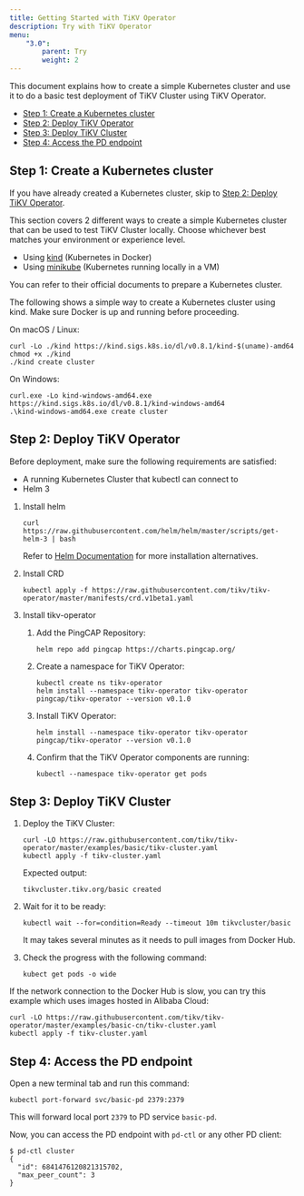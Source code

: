 ```yaml
---
title: Getting Started with TiKV Operator
description: Try with TiKV Operator
menu:
    "3.0":
        parent: Try
        weight: 2
---
```


This document explains how to create a simple Kubernetes cluster and use it to do a basic test deployment of TiKV Cluster using TiKV Operator.

<!-- toc -->
- [Step 1: Create a Kubernetes cluster](#step-1-create-a-kubernetes-cluster)
- [Step 2: Deploy TiKV Operator](#step-2-deploy-tikv-operator)
- [Step 3: Deploy TiKV Cluster](#step-3-deploy-tikv-cluster)
- [Step 4: Access the PD endpoint](#step-4-access-the-pd-endpoint)
<!-- /toc -->

## Step 1: Create a Kubernetes cluster

If you have already created a Kubernetes cluster, skip to [Step 2: Deploy TiKV Operator](#step-2-deploy-tikv-operator).

This section covers 2 different ways to create a simple Kubernetes cluster that
can be used to test TiKV Cluster locally. Choose whichever best matches your
environment or experience level.

- Using [kind](https://kind.sigs.k8s.io/docs/user/quick-start/) (Kubernetes in Docker)
- Using [minikube](https://kubernetes.io/docs/tasks/tools/install-minikube/) (Kubernetes running locally in a VM)

You can refer to their official documents to prepare a Kubernetes cluster.

The following shows a simple way to create a Kubernetes cluster using kind. Make sure Docker is up and running before proceeding.

On macOS / Linux:

```shell
curl -Lo ./kind https://kind.sigs.k8s.io/dl/v0.8.1/kind-$(uname)-amd64
chmod +x ./kind
./kind create cluster
```

On Windows:

```shell
curl.exe -Lo kind-windows-amd64.exe https://kind.sigs.k8s.io/dl/v0.8.1/kind-windows-amd64
.\kind-windows-amd64.exe create cluster
```

## Step 2: Deploy TiKV Operator

Before deployment, make sure the following requirements are satisfied:

- A running Kubernetes Cluster that kubectl can connect to
- Helm 3

1. Install helm

    ```shell
    curl https://raw.githubusercontent.com/helm/helm/master/scripts/get-helm-3 | bash
    ```

    Refer to [Helm Documentation](https://helm.sh/docs/intro/install/) for more installation alternatives.

2. Install CRD

    ```shell
    kubectl apply -f https://raw.githubusercontent.com/tikv/tikv-operator/master/manifests/crd.v1beta1.yaml
    ```

3. Install tikv-operator

    1. Add the PingCAP Repository:

        ```shell
        helm repo add pingcap https://charts.pingcap.org/
        ```

    2. Create a namespace for TiKV Operator:

        ```shell
        kubectl create ns tikv-operator
        helm install --namespace tikv-operator tikv-operator pingcap/tikv-operator --version v0.1.0
        ```

    3. Install TiKV Operator:

        ```shell
        helm install --namespace tikv-operator tikv-operator pingcap/tikv-operator --version v0.1.0
        ```

    4. Confirm that the TiKV Operator components are running:

        ```shell
        kubectl --namespace tikv-operator get pods
        ```

## Step 3: Deploy TiKV Cluster

1. Deploy the TiKV Cluster:

    ```shell
    curl -LO https://raw.githubusercontent.com/tikv/tikv-operator/master/examples/basic/tikv-cluster.yaml
    kubectl apply -f tikv-cluster.yaml
    ```

    Expected output:

    ```
    tikvcluster.tikv.org/basic created
    ```

2. Wait for it to be ready:

    ```shell
    kubectl wait --for=condition=Ready --timeout 10m tikvcluster/basic
    ```

    It may takes several minutes as it needs to pull images from Docker Hub.

3. Check the progress with the following command:

    ```shell
    kubect get pods -o wide
    ```

If the network connection to the Docker Hub is slow, you can try this example which uses images hosted in Alibaba Cloud:

```shell
curl -LO https://raw.githubusercontent.com/tikv/tikv-operator/master/examples/basic-cn/tikv-cluster.yaml
kubectl apply -f tikv-cluster.yaml
```

## Step 4: Access the PD endpoint

Open a new terminal tab and run this command:

```shell
kubectl port-forward svc/basic-pd 2379:2379
```

This will forward local port `2379` to PD service `basic-pd`.

Now, you can access the PD endpoint with `pd-ctl` or any other PD client:

```shell
$ pd-ctl cluster
{
  "id": 6841476120821315702,
  "max_peer_count": 3
}
```
